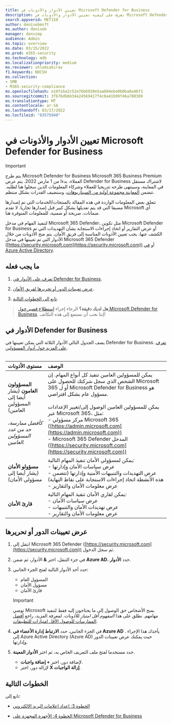 ```yaml
---
title: تعيين الأدوار والأذونات في Microsoft Defender for Business
description: تعرف على كيفية تعيين الأدوار والأذونات في Microsoft Defender for Business
search.appverid: MET150
author: denisebmsft
ms.author: deniseb
manager: dansimp
audience: Admin
ms.topic: overview
ms.date: 03/15/2022
ms.prod: m365-security
ms.technology: mdb
ms.localizationpriority: medium
ms.reviewer: shlomiakirav
f1.keywords: NOCSH
ms.collection:
- SMB
- M365-security-compliance
ms.openlocfilehash: e18fa5e2c52e76b6920e5aa604ebe0b0ba8a46f1
ms.sourcegitcommit: 3fb76db6b34e24569417f4c8a41b99f46a780389
ms.translationtype: MT
ms.contentlocale: ar-SA
ms.lasthandoff: 03/17/2022
ms.locfileid: "63575940"
---
```

# <a name="assign-roles-and-permissions-in-microsoft-defender-for-business"></a>تعيين الأدوار والأذونات في Microsoft Defender for Business

> [!IMPORTANT]
> يتم طرح Microsoft Defender for Business Microsoft 365 Business Premium العملاء[](../../business-premium/index.md)، بدءا من 1 مارس 2022. يتم عرض Defender for Business لاشتراك مستقل في المعاينة، وسينتهى طرحه تدريجيا للعملاء وشركاء المعلومات الذين سجلوا هنا [](https://aka.ms/mdb-preview) لطلبه. تتضمن [المعاينة مجموعة أولية من السيناريوهات](mdb-tutorials.md#try-these-preview-scenarios)، وسنضيف القدرات بشكل منتظم.
> 
> تتعلق بعض المعلومات الواردة في هذه المقالة بالمنتجات/الخدمات التي تم إصدارها مسبقا التي قد يتم تعديلها بشكل كبير قبل إصدارها تجاريا. لا تقدم Microsoft أي ضمانات، صريحة أو ضمنية، للمعلومات المتوفرة هنا. 

لتنفيذ المهام في مدخل Microsoft 365 Defender، مثل تكوين Microsoft Defender for Business أو عرض التقارير أو اتخاذ إجراءات الاستجابة بشأن التهديدات التي تم الكشف عنها، يجب تعيين الأذونات المناسبة إلى فريق الأمان. يتم منح الأذونات من خلال الأدوار التي تم تعيينها في مدخل Microsoft 365 Defender ([https://security.microsoft.com](https://security.microsoft.com)) أو [في Azure Active Directory](/azure/active-directory/roles/manage-roles-portal). 

## <a name="what-to-do"></a>ما يجب فعله

1. [تعرف على الأدوار في Defender for Business](#roles-in-defender-for-business).

2. [عرض تعيينات الدور أو تحريرها لفريق الأمان](#view-or-edit-role-assignments).

3. [تابع إلى الخطوات التالية](#next-steps).

>
> **هل لديك دقيقة؟**
> الرجاء إجراء <a href="https://microsoft.qualtrics.com/jfe/form/SV_0JPjTPHGEWTQr4y" target="_blank">استطلاع قصير حول Microsoft Defender for Business</a>. إننا نحب أن نستمع إلى هذه التكاتف!
>


## <a name="roles-in-defender-for-business"></a>الأدوار في Defender for Business

يصف الجدول التالي الأدوار الثلاثة التي يمكن تعيينها في Defender for Business. [تعرف على المزيد حول أدوار المسؤولين](../../admin/add-users/about-admin-roles.md). <br/><br/>

| مستوى الأذونات | الوصف |
|:---|:---|
| **المسؤولون العامون** (يشار أيضا إلى المسؤولين العامين) <br/><br/> *كأفضل ممارسة، حد من عدد المسؤولين العامين.* | يمكن للمسؤولين العامين تنفيذ كل أنواع المهام. إن الشخص الذي سجل شركتك للحصول على Microsoft 365 أو ل Microsoft Defender for Business هو مسؤول عام بشكل افتراضي. <br/><br/> يمكن للمسؤولين العامين الوصول إلى/تغيير الإعدادات عبر Microsoft 365، مثل: <br/>- مركز مسؤولي Microsoft 365 ([https://admin.microsoft.com](https://admin.microsoft.com)) <br/>- Microsoft 365 Defender المدخل ([https://security.microsoft.com](https://security.microsoft.com)) |
| **مسؤولو الأمان** (يشار أيضا إلى مسؤولي الأمان) | يمكن لمسؤولي الأمان تنفيذ المهام التالية: <br/>- عرض سياسات الأمان وإدارتها <br/>- عرض التهديدات والتنبيهات الأمنية وإدارتها (تتضمن هذه الأنشطة اتخاذ إجراءات الاستجابة على نقاط النهاية) <br/>- عرض معلومات الأمان والتقارير |
| **قارئ الأمان** | يمكن لقاري الأمان تنفيذ المهام التالية: <br/>- عرض سياسات الأمان <br/>- عرض تهديدات الأمان والتنبيهات <br/>- عرض معلومات الأمان والتقارير  |


## <a name="view-or-edit-role-assignments"></a>عرض تعيينات الدور أو تحريرها

1. انتقل إلى Microsoft 365 Defender ([https://security.microsoft.com](https://security.microsoft.com)) ثم سجل الدخول.

2. في جزء التنقل، اختر **&** الأدوار، ثم ضمن **Azure AD**، حدد **الأدوار**.

3. حدد أحد الأدوار التالية لفتح الجزء الجانبي:

   - المسؤول العام
   - مسؤول الأمان
   - قارئ الأمان

   > [!IMPORTANT]
   > توصي Microsoft بمنح الأشخاص حق الوصول إلى ما يحتاجون إليه فقط لتنفيذ مهامهم. نطلق على هذا *المفهوم أقل امتياز* للأذونات. لمعرفة المزيد، راجع [أفضل الممارسات للوصول الأقل امتيازات للتطبيقات](/azure/active-directory/develop/secure-least-privileged-access). 

4. في الجزء الجانبي، حدد **الارتباط إدارة الأعضاء في Azure AD** . يأخذك هذا الإجراء إلى Azure Active Directory (Azure AD) حيث يمكنك عرض تعيينات الدور وإدارتها.

5. حدد مستخدما لفتح ملف التعريف الخاص به، ثم اختر **الأدوار المعينة**.

   - لإضافة دور، اختر **+ إضافة واجبات**.
   - لإزالة دور، اختر **X إزالة الواجبات**. 

## <a name="next-steps"></a>الخطوات التالية

تابع إلى:

- [الخطوة 3: إعداد إعلامات البريد الإلكتروني](mdb-email-notifications.md)

- [الخطوة 4: الأجهزة المجهزة على Microsoft Defender for Business](mdb-onboard-devices.md)